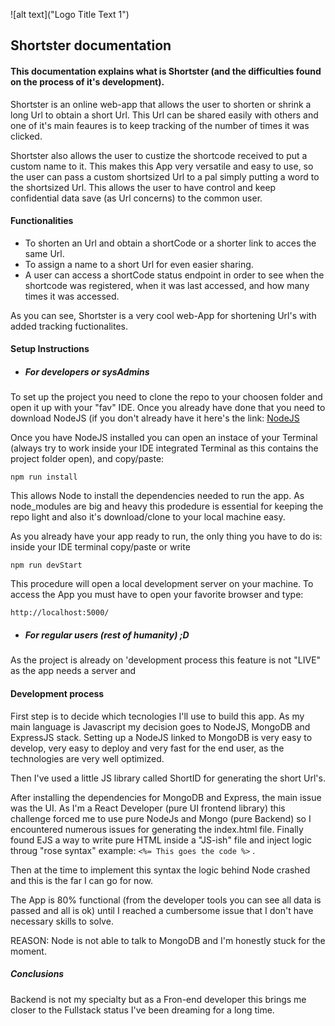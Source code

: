 ![alt text]("Logo Title Text 1")


## Shortster documentation
#### This documentation explains what is Shortster (and the difficulties found on the process of it's development). 

Shortster is an online web-app that allows the user to shorten or shrink a long Url to obtain a short Url. This Url can be shared easily with others and one of it's main feaures is to keep tracking of the number of times it was clicked. 

Shortster also allows the user to custize the shortcode received to put a custom name to it. This makes this App very versatile and easy to use, so the user can pass a custom shortsized Url to a pal simply putting a word to the shortsized Url. This allows the user to have control and keep confidential data save (as Url concerns) to the common user. 

#### Functionalities 

* To shorten an Url and obtain a shortCode or a shorter link to acces the same Url. 
* To assign a name to a short Url for even easier sharing. 
* A user can access a shortCode status endpoint in order to see when the shortcode was registered, when it was last accessed, and how many times it was accessed.

As you can see, Shortster is a very cool web-App for shortening Url's with added tracking fuctionalites.

#### Setup Instructions

  * ##### For developers or sysAdmins

  To set up the project you need to clone the repo to your choosen folder and open it up with your "fav" IDE. Once you already have done that you need to download NodeJS (if you   don't already have it here's the link: [NodeJS](https://nodejs.org/en/)

  Once you have NodeJS installed you can open an instace of your Terminal (always try to work inside your IDE integrated Terminal as this contains the project folder open), and    copy/paste:

  `npm run install`

  This allows Node to install the dependencies needed to run the app. As node_modules are big and heavy this prodedure is essential for keeping the repo light and also it's       download/clone to your local machine easy. 

  As you already have your app ready to run, the only thing you have to do is: inside your IDE terminal copy/paste or write

  `npm run devStart`

  This procedure will open a local development server on your machine. To access the App you must have to open your favorite browser and type: 

  `http://localhost:5000/`

  * ##### For regular users (rest of humanity) ;D
  
  As the project is already on 'development process this feature is not "LIVE" as the app needs a server and 
  


#### Development process

First step is to decide which tecnologies I'll use to build this app. As my main language is Javascript my decision goes to NodeJS, MongoDB and ExpressJS stack. Setting up a NodeJS linked to MongoDB is very easy to develop, very easy to deploy and very fast for the end user, as the technologies are very well optimized. 

Then I've used a little JS library called ShortID for generating the short Url's. 

After installing the dependencies for MongoDB and Express, the main issue was the UI. As I'm a React Developer (pure UI frontend library) this challenge forced me to use pure NodeJs and Mongo (pure Backend) so I encountered numerous issues for generating the index.html file.  Finally found EJS a way to write pure HTML inside a "JS-ish" file and inject logic throug "rose syntax" example: `<%= This goes the code %>` .

Then at the time to implement this syntax the logic behind Node crashed and this is the far I can go for now. 

The App is 80% functional (from the developer tools you can see all data is passed and all is ok) until I reached a cumbersome issue that I don't have necessary skills to solve. 

REASON: Node is not able to talk to MongoDB and I'm honestly stuck for the moment.  

##### Conclusions

Backend is not my specialty but as a Fron-end developer this brings me closer to the Fullstack status I've been dreaming for a long time. 

